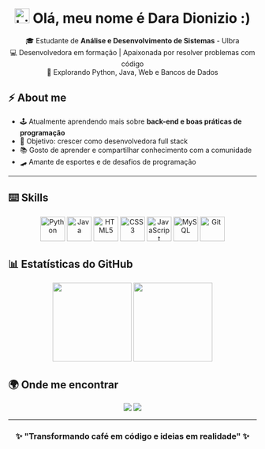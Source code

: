 <h1 align="center"> <img src="https://user-images.githubusercontent.com/1303154/88677602-1635ba80-d120-11ea-84d8-d263ba5fc3c0.gif" width="30px" alt="hi"> Olá, meu nome é Dara Dionizio :) </h1>

<p align="center">
  🎓 Estudante de <b>Análise e Desenvolvimento de Sistemas</b> - Ulbra<br>
  💻 Desenvolvedora em formação | Apaixonada por resolver problemas com código<br>
  🚀 Explorando Python, Java, Web e Bancos de Dados
</p>



## ⚡️ About me
- 🕹️ Atualmente aprendendo mais sobre **back-end e boas práticas de programação**  
- 🎯 Objetivo: crescer como desenvolvedora full stack  
- 📚 Gosto de aprender e compartilhar conhecimento com a comunidade  
- 🛹 Amante de esportes e de desafios de programação  

---

## ⌨️ Skills
<div align="center">
  <img src="https://cdn.jsdelivr.net/gh/devicons/devicon/icons/python/python-original.svg" alt="Python" width="50" height="50"/>
  <img src="https://cdn.jsdelivr.net/gh/devicons/devicon/icons/java/java-original.svg" alt="Java" width="50" height="50"/>
  <img src="https://cdn.jsdelivr.net/gh/devicons/devicon/icons/html5/html5-original.svg" alt="HTML5" width="50" height="50"/>
  <img src="https://cdn.jsdelivr.net/gh/devicons/devicon/icons/css3/css3-original.svg" alt="CSS3" width="50" height="50"/>
  <img src="https://cdn.jsdelivr.net/gh/devicons/devicon/icons/javascript/javascript-original.svg" alt="JavaScript" width="50" height="50"/>
  <img src="https://cdn.jsdelivr.net/gh/devicons/devicon/icons/mysql/mysql-original.svg" alt="MySQL" width="50" height="50"/>
  <img src="https://cdn.jsdelivr.net/gh/devicons/devicon/icons/git/git-original.svg" alt="Git" width="50" height="50"/>
</div>



## 📊 Estatísticas do GitHub
<div align="center">
  <!-- Stats gerais -->
  <img height="160em" src="https://github-readme-stats.vercel.app/api?username=daradionizio&show_icons=true&theme=dark&hide_border=true&count_private=true" />

  <!-- Linguagens mais usadas -->
  <img height="160em" src="https://github-readme-stats.vercel.app/api/top-langs/?username=daradionizio&layout=compact&theme=dark&hide_border=true" />
</div>




## 🌍 Onde me encontrar
<p align="center">
  <a href="mailto:daradionizio@gmail.com"><img src="https://img.shields.io/badge/-Email-%23EA4335?style=for-the-badge&logo=gmail&logoColor=white" target="_blank"></a>
  <a href="https://www.linkedin.com/in/dara-dionizio/"><img src="https://img.shields.io/badge/-LinkedIn-%230077B5?style=for-the-badge&logo=linkedin&logoColor=white" target="_blank"></a>
</p>

---

<h3 align="center">✨ "Transformando café em código e ideias em realidade" ✨</h3>
